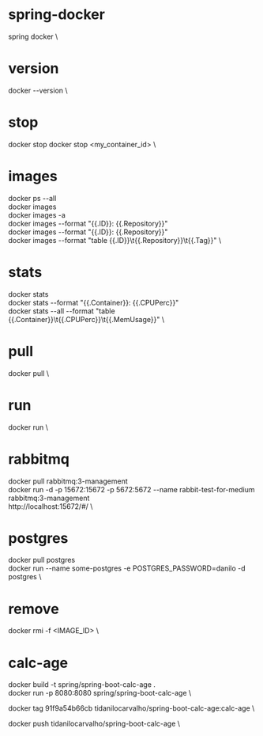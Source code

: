 # spring-docker
spring docker \

# version
docker --version \

# stop
docker stop
docker stop <my_container_id> \

# images
docker ps --all \
docker images \
docker images -a \
docker images --format "{{.ID}}: {{.Repository}}" \
docker images --format "{{.ID}}: {{.Repository}}" \
docker images --format "table {{.ID}}\t{{.Repository}}\t{{.Tag}}" \

# stats
docker stats  \
docker stats --format "{{.Container}}: {{.CPUPerc}}" \
docker stats --all --format "table {{.Container}}\t{{.CPUPerc}}\t{{.MemUsage}}" \

# pull
docker pull \

# run
docker run \

# rabbitmq
docker pull rabbitmq:3-management \
docker run -d -p 15672:15672 -p 5672:5672 --name rabbit-test-for-medium rabbitmq:3-management \
http://localhost:15672/#/ \

# postgres
docker pull postgres \
docker run --name some-postgres -e POSTGRES_PASSWORD=danilo -d postgres \

# remove
docker rmi -f <IMAGE_ID> \

# calc-age
docker build -t spring/spring-boot-calc-age . \
docker run -p 8080:8080 spring/spring-boot-calc-age \

docker tag 91f9a54b66cb tidanilocarvalho/spring-boot-calc-age:calc-age \

docker push tidanilocarvalho/spring-boot-calc-age \

